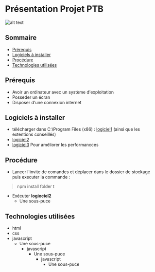 # Présentation Projet PTB

![alt text](https://cdn.pixabay.com/photo/2015/04/23/22/00/tree-736885__480.jpg)

## Sommaire
* [Prérequis](https://github.com/Purvanas/Pr-sentation#prérequis)
* [Logiciels à installer](https://github.com/Purvanas/Pr-sentation#logiciels-à-installer)
* [Procédure](https://github.com/Purvanas/Pr-sentation#procédure)
* [Technologies utilisées](https://github.com/Purvanas/Pr-sentation#ptechnologies-utilisées)

## Prérequis
* Avoir un ordinateur avec un système d'exploitation
* Posseder un écran
* Disposer d'une connexion internet

## Logiciels à installer
* télécharger dans C:\Program Files (x86) : [logiciel1](http://www.simplonline.com)
(ainsi que les extentions conseillés)
* [logiciel2](https://docs.github.com/en/get-started/writing-on-github/getting-started-with-writing-and-formatting-on-github/basic-writing-and-formatting-syntax)
* [logiciel3](https://www.google.com/url?sa=t&rct=j&q=&esrc=s&source=web&cd=&cad=rja&uact=8&ved=2ahUKEwiCzfXssPb5AhUFOnoKHT0YC9MQyCl6BAgQEAM&url=https%3A%2F%2Fwww.youtube.com%2Fwatch%3Fv%3DdQw4w9WgXcQ&usg=AOvVaw0aHtehaphMhOCAkCydRLZU) Pour améliorer les performancces

## Procédure
* Lancer l'invite de comandes et déplacer dans le dossier de stockage puis executer la commande :  

>npm install folder t

* Exécuter __logieciel2__  
     - Une sous-puce


## Technologies utilisées
- html
- css
- javascript
    * Une sous-puce
        - javascript
            * Une sous-puce 
                - javascript
                     * Une sous-puce

